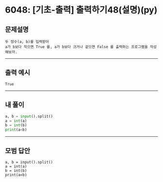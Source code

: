 # 6048: [기초-출력] 출력하기48(설명)(py)
## 문제설명
```
두 정수(a, b)를 입력받아
a가 b보다 작으면 True 를, a가 b보다 크거나 같으면 False 를 출력하는 프로그램을 작성해보자.
```
***
## 출력 예시
~~~
True
~~~
***
## 내 풀이
```python
a, b = input().split() 
a = int(a) 
b = int(b) 
print(a<b)

````
***
## 모범 답안
~~~pyhton
a, b = input().split() 
a = int(a) 
b = int(b) 
print(a<b)

~~~